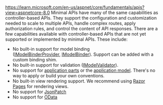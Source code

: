 
https://learn.microsoft.com/en-us/aspnet/core/fundamentals/apis?view=aspnetcore-8.0
Minimal APIs have many of the same capabilities as controller-based APIs. They support the configuration and customization needed to scale to multiple APIs, handle complex routes, apply authorization rules, and control the content of API responses. There are a few capabilities available with controller-based APIs that are not yet supported or implemented by minimal APIs. These include:

- No built-in support for model binding ([IModelBinderProvider](https://learn.microsoft.com/en-us/dotnet/api/microsoft.aspnetcore.mvc.modelbinding.imodelbinderprovider), [IModelBinder](https://learn.microsoft.com/en-us/dotnet/api/microsoft.aspnetcore.mvc.modelbinding.imodelbinder)). Support can be added with a custom binding shim.
- No built-in support for validation ([IModelValidator](https://learn.microsoft.com/en-us/dotnet/api/microsoft.aspnetcore.mvc.modelbinding.validation.imodelvalidator)).
- No support for [application parts](https://learn.microsoft.com/en-us/aspnet/core/mvc/advanced/app-parts?view=aspnetcore-8.0) or the [application model](https://learn.microsoft.com/en-us/aspnet/core/mvc/controllers/application-model?view=aspnetcore-8.0). There's no way to apply or build your own conventions.
- No built-in view rendering support. We recommend using [Razor Pages](https://learn.microsoft.com/en-us/aspnet/core/tutorials/razor-pages/razor-pages-start?view=aspnetcore-8.0) for rendering views.
- No support for [JsonPatch](https://www.nuget.org/packages/Microsoft.AspNetCore.JsonPatch/)
- No support for [OData](https://www.nuget.org/packages/Microsoft.AspNetCore.OData/)